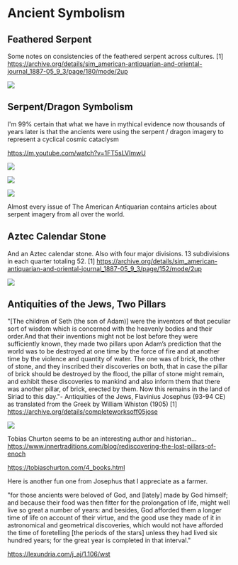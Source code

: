 # Ancient Symbolism

## Feathered Serpent

Some notes on consistencies of the feathered serpent across cultures.
[1] https://archive.org/details/sim_american-antiquarian-and-oriental-journal_1887-05_9_3/page/180/mode/2up

![](img/photo_6137@07-12-2024_19-09-35.jpg)

## Serpent/Dragon Symbolism

I'm 99% certain that what we have in mythical evidence now thousands of years later is that the ancients were using the serpent / dragon imagery to represent a cyclical cosmic cataclysm

https://m.youtube.com/watch?v=1FT5sLVImwU

![](img/photo_6140@07-12-2024_19-28-09.jpg)

![](img/photo_6141@07-12-2024_19-28-10.jpg)

![](img/photo_6142@07-12-2024_19-28-10.jpg)

Almost every issue of The American Antiquarian contains articles about serpent imagery from all over the world.

## Aztec Calendar Stone

And an Aztec calendar stone. Also with four major divisions. 13 subdivisions in each quarter totaling 52.
[1] https://archive.org/details/sim_american-antiquarian-and-oriental-journal_1887-05_9_3/page/152/mode/2up

![](img/photo_6138@07-12-2024_19-11-43.jpg)

## Antiquities of the Jews, Two Pillars

"[The children of Seth (the son of Adam)] were the inventors of that peculiar sort of wisdom which is concerned with the heavenly bodies and their order.And that their inventions might not be lost before they were sufficiently known, they made two pillars upon Adam’s prediction that the world was to be destroyed at one time by the force of fire and at another time by the violence and quantity of water. The one was of brick, the other of stone, and they inscribed their discoveries on both, that in case the pillar of brick should be destroyed by the flood, the pillar of stone might remain, and exhibit these discoveries to mankind and also inform them that there was another pillar, of brick, erected by  them. Now this remains in the land of Siriad to this day."- Antiquities of the Jews, Flavinius Josephus (93-94 CE) as translated from the Greek by William Whiston (1905)
[1] https://archive.org/details/completeworksoff05jose

![](img/photo_6156@09-12-2024_12-02-42.jpg)

Tobias Churton seems to be an interesting author and historian...      https://www.innertraditions.com/blog/rediscovering-the-lost-pillars-of-enoch

https://tobiaschurton.com/4_books.html

Here is another fun one from Josephus that I appreciate as a farmer.

"for those ancients were beloved of God, and [lately] made by God himself; and because their food was then fitter for the prolongation of life, might well live so great a number of years: and besides, God afforded them a longer time of life on account of their virtue, and the good use they made of it in astronomical and geometrical discoveries, which would not have afforded the time of foretelling [the periods of the stars] unless they had lived six hundred years; for the great year is completed in that interval."

https://lexundria.com/j_aj/1.106/wst